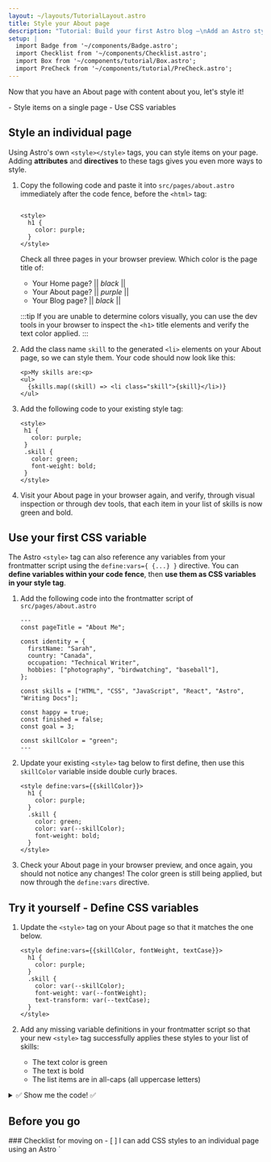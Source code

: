 ```yaml
---
layout: ~/layouts/TutorialLayout.astro
title: Style your About page
description: "Tutorial: Build your first Astro blog —\nAdd an Astro style tag for scoped styling on the page"
setup: |
  import Badge from '~/components/Badge.astro';
  import Checklist from '~/components/Checklist.astro';
  import Box from '~/components/tutorial/Box.astro';
  import PreCheck from '~/components/tutorial/PreCheck.astro';
---
```

Now that you have an About page with content about you, let's style it!

<PreCheck>
  - Style items on a single page
  - Use CSS variables
</PreCheck>


## Style an individual page

Using Astro's own `<style></style>` tags, you can style items on your page. Adding **attributes** and **directives** to these tags gives you even more ways to style.

1. Copy the following code and paste it into `src/pages/about.astro` immediately after the code fence, before the `<html>` tag:

    ```astro title="src/pages/about.astro"
   
    <style>
      h1 {
        color: purple;
      }
    </style>
    ```

    Check all three pages in your browser preview. Which color is the page title of:

    - Your Home page?  || _black_ ||
    - Your About page? || _purple_ ||
    - Your Blog page? || _black_ ||

    :::tip
    If you are unable to determine colors visually, you can use the dev tools in your browser to inspect the `<h1>` title elements and verify the text color applied.
    :::

2. Add the class name `skill` to the generated `<li>` elements on your About page, so we can style them. Your code should now look like this:

    ```astro title="src/pages/about.astro" 'class="skill"'
    <p>My skills are:<p>
    <ul>
      {skills.map((skill) => <li class="skill">{skill}</li>)}
    </ul>
    ```

3. Add the following code to your existing style tag:

     ```astro title="src/pages/about.astro" ins={5-8}
    <style>
      h1 {
        color: purple;
      }
      .skill {
        color: green;
        font-weight: bold;
      }
    </style>
    ```



  4. Visit your About page in your browser again, and verify, through visual inspection or through dev tools, that each item in your list of skills is now green and bold.

## Use your first CSS variable
The Astro `<style>` tag can also reference any variables from your frontmatter script using the `define:vars={ {...} }` directive. You can **define variables within your code fence**, then **use them as CSS variables in your style tag**.

1. Add the following code into the frontmatter script of `src/pages/about.astro`

    ```astro title="src/pages/about.astro" ins={17}
    ---
    const pageTitle = "About Me";

    const identity = {
      firstName: "Sarah",
      country: "Canada",
      occupation: "Technical Writer",
      hobbies: ["photography", "birdwatching", "baseball"],
    };

    const skills = ["HTML", "CSS", "JavaScript", "React", "Astro", "Writing Docs"];

    const happy = true;
    const finished = false;
    const goal = 3;
  
    const skillColor = "green";
    ---
    ```

2. Update your existing `<style>` tag below to first define, then use this `skillColor` variable inside double curly braces.

    ```astro title="src/pages/about.astro" "define:vars={{skillColor}}" "var(--skillColor)" del={6} ins={7}
    <style define:vars={{skillColor}}> 
      h1 {
        color: purple;
      }
      .skill {
        color: green;
        color: var(--skillColor);
        font-weight: bold;
      }
    </style>
    ```

3. Check your About page in your browser preview, and once again, you should not notice any changes! The color green is still being applied, but now through the `define:vars` directive.

<Box icon="puzzle-piece">

## Try it yourself - Define CSS variables
 
 1. Update the `<style>` tag on your About page so that it matches the one below. 

    ```astro title="src/pages/about.astro"
    <style define:vars={{skillColor, fontWeight, textCase}}>
      h1 {
        color: purple;
      }
      .skill {
        color: var(--skillColor);
        font-weight: var(--fontWeight);
        text-transform: var(--textCase);
      }
    </style>
    ```
 
 2. Add any missing variable definitions in your frontmatter script so that your new `<style>` tag successfully applies these styles to your list of skills:
    - The text color is green
    - The text is bold
    - The list items are in all-caps (all uppercase letters)

<details>
<summary>✅ Show me the code! ✅</summary>

```astro title="src/pages/about.astro" ins={18-19}
---
const pageTitle = "About Me";

const identity = {
  firstName: "Sarah",
  country: "Canada",
  occupation: "Technical Writer",
  hobbies: ["photography", "birdwatching", "baseball"],
};

const skills = ["HTML", "CSS", "JavaScript", "React", "Astro", "Writing Docs"];

const happy = true;
const finished = false;
const goal = 3;

const skillColor = "green";
const fontWeight = "bold";
const textCase = "uppercase";
---
```
</details>

</Box>

## Before you go

<Box icon="check-list">
### Checklist for moving on

<Checklist>
- [ ] I can add CSS styles to an individual page using an Astro `<style>` tag.
- [ ] I can use variables to style elements on the page.
</Checklist>
</Box>

### Resources
- [Astro syntax vs JSX - comparison](/en/core-concepts/astro-components/#differences-between-astro-and-jsx)

- [Astro `<style>` tag](/en/guides/styling/#styling-in-astro)

- [CSS variables in Astro](/en/guides/styling/#css-variables)



